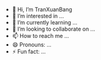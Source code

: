 - 👋 Hi, I’m TranXuanBang
- 👀 I’m interested in ...
- 🌱 I’m currently learning ...
- 💞️ I’m looking to collaborate on ...
- 📫 How to reach me ...
- 😄 Pronouns: ...
- ⚡ Fun fact: ...

<!---
danhsapnhacai/danhsapnhacai is a ✨ special ✨ repository because its `README.md` (this file) appears on your GitHub profile.
You can click the Preview link to take a look at your changes.
--->

